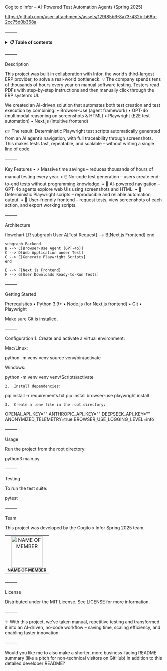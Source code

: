 Cogito x Infor – AI-Powered Test Automation Agents (Spring 2025)

https://github.com/user-attachments/assets/129f85b6-8a73-432b-b68b-2cc75d0b368a

<div align="center">


</div>



⸻


<details> 
<summary><b>📋 Table of contents </b></summary>


	•	Description
	•	Key Features
	•	Architecture
	•	Getting Started
	•	Prerequisites
	•	Configuration
	•	Usage
	•	Testing
	•	Team
	•	License

</details>



⸻

Description

This project was built in collaboration with Infor, the world’s third-largest ERP provider, to solve a real-world bottleneck:
💡 The company spends tens of thousands of hours every year on manual software testing. Testers read PDFs with step-by-step instructions and then manually click through the ERP system’s UI.

We created an AI-driven solution that automates both test creation and test execution by combining:
	•	Browser-Use (agent framework)
	•	GPT-4o (multimodal reasoning on screenshots & HTML)
	•	Playwright (E2E test automation)
	•	Next.js (intuitive frontend)

👉 The result: Deterministic Playwright test scripts automatically generated from an AI agent’s navigation, with full traceability through screenshots. This makes tests fast, repeatable, and scalable – without writing a single line of code.

⸻

Key Features
	•	⚡ Massive time savings – reduces thousands of hours of manual testing every year.
	•	🖱️ No-code test generation – users create end-to-end tests without programming knowledge.
	•	🤖 AI-powered navigation – GPT-4o agents explore web UIs using screenshots and HTML.
	•	📜 Deterministic Playwright scripts – reproducible and reliable automation output.
	•	🎨 User-friendly frontend – request tests, view screenshots of each action, and export working scripts.

⸻

Architecture

flowchart LR
    subgraph User
    A[Test Request] --> B[Next.js Frontend]
    end
    
    subgraph Backend
    B --> C[Browser-Use Agent (GPT-4o)]
    C --> D[Web Application under Test]
    C --> E[Generate Playwright Scripts]
    end

    E --> F[Next.js Frontend]
    F --> G[User Downloads Ready-to-Run Tests]


⸻

Getting Started

Prerequisites
	•	Python 3.9+
	•	Node.js (for Next.js frontend)
	•	Git
	•	Playwright

Make sure Git is installed.

⸻

Configuration
	1.	Create and activate a virtual environment:

Mac/Linux:

python -m venv venv
source venv/bin/activate

Windows:

python -m venv venv
venv\Scripts\activate

	2.	Install dependencies:

pip install -r requirements.txt
pip install browser-use
playwright install

	3.	Create a .env file in the root directory:

OPENAI_API_KEY=""
ANTHROPIC_API_KEY=""
DEEPSEEK_API_KEY=""
ANONYMIZED_TELEMETRY=true
BROWSER_USE_LOGGING_LEVEL=info


⸻

Usage

Run the project from the root directory:

python3 main.py


⸻

Testing

To run the test suite:

pytest


⸻

Team

This project was developed by the Cogito x Infor Spring 2025 team.

<table align="center">
    <tr>
        <!-- Example format for team members -->
        <td align="center">
            <a href="https://github.com/NAME_OF_MEMBER">
              <img src="https://github.com/NAME_OF_MEMBER.png?size=100" width="100px;" alt="NAME OF MEMBER"/><br />
              <sub><b>NAME OF MEMBER</b></sub>
            </a>
        </td>
    </tr>
</table>



⸻

License

Distributed under the MIT License. See LICENSE for more information.

⸻

✨ With this project, we’ve taken manual, repetitive testing and transformed it into an AI-driven, no-code workflow – saving time, scaling efficiency, and enabling faster innovation.

⸻

Would you like me to also make a shorter, more business-facing README summary (like a pitch for non-technical visitors on GitHub) in addition to this detailed developer README?
